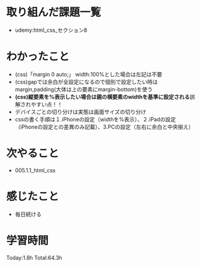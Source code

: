 # 取り組んだ課題一覧
- udemy:html_css_セクション8
# わかったこと
- (css)「margin 0 auto;」 width:100%とした場合は左記は不要
- (css)gapでは余白が全設定になるので個別で設定したい時はmargin,padding(大体は上の要素にmargin-bottom)を使う
- **(css)縦要素を%表示したい場合は親の横要素のwidthを基準に設定される**誤解されやすい点！！
- デバイスごとの切り分けは実態は画面サイズの切り分け
- cssの書く手順は１.iPhoneの設定（widthを%表示）、２.iPadの設定（iPhoneの設定との差異のみ記載）、3.PCの設定（左右に余白と中央揃え）
# 次やること
- 005.1.1_html_css
# 感じたこと
- 毎日続ける
# 学習時間
Today:1.8h
Total:64.3h
